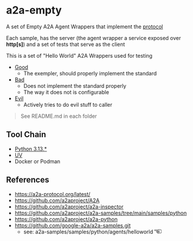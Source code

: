 # a2a-empty

A set of Empty A2A Agent Wrappers that implement the [protocol](https://a2a-protocol.org/latest/)

Each sample, has the server (the agent wrapper a service exposed over **http[s]**) and a set of tests that serve as the client

This is a set of "Hello World" A2A Wrappers used for testing

- [Good](./src/good/)
  - The exempler, should properly implement the standard
- [Bad](./src/bad)
  - Does not implement the standard properly
  - The way it does not is configurable
- [Evil](./src/evil/)
  - Actively tries to do evil stuff to caller

> See README.md in each folder

## Tool Chain

- [Python 3.13.\*](https://www.python.org/downloads/)
- [UV](https://docs.astral.sh/uv/)
- Docker or Podman

## References

- https://a2a-protocol.org/latest/
- https://github.com/a2aproject/A2A
- https://github.com/a2aproject/a2a-inspector
- https://github.com/a2aproject/a2a-samples/tree/main/samples/python
- https://github.com/a2aproject/a2a-python
- https://github.com/google-a2a/a2a-samples.git
  - see: a2a-samples/samples/python/agents/helloworld <img src="./point-left.png" width="20px" />
